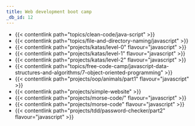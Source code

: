 ```yaml
---
title: Web development boot camp
_db_id: 12
---
```


- {{< contentlink path="topics/clean-code/java-script" >}}
- {{< contentlink path="topics/file-and-directory-naming/javascript" >}}
- {{< contentlink path="projects/katas/level-0" flavour="javascript" >}}
- {{< contentlink path="projects/katas/level-1" flavour="javascript" >}}
- {{< contentlink path="projects/katas/level-2" flavour="javascript" >}}
- {{< contentlink path="topics/free-code-camp/javascript-data-structures-and-algorithms/7-object-oriented-programming"  >}}
- {{< contentlink path="projects/oop/animals/part1"  flavour="javascript" >}}
- {{< contentlink path="projects/simple-website" >}}
- {{< contentlink path="projects/morse-code/" flavour="javascript" >}}
- {{< contentlink path="projects/morse-code" flavour="javascript" >}}
- {{< contentlink path="projects/tdd/password-checker/part2" flavour="javascript" >}}
